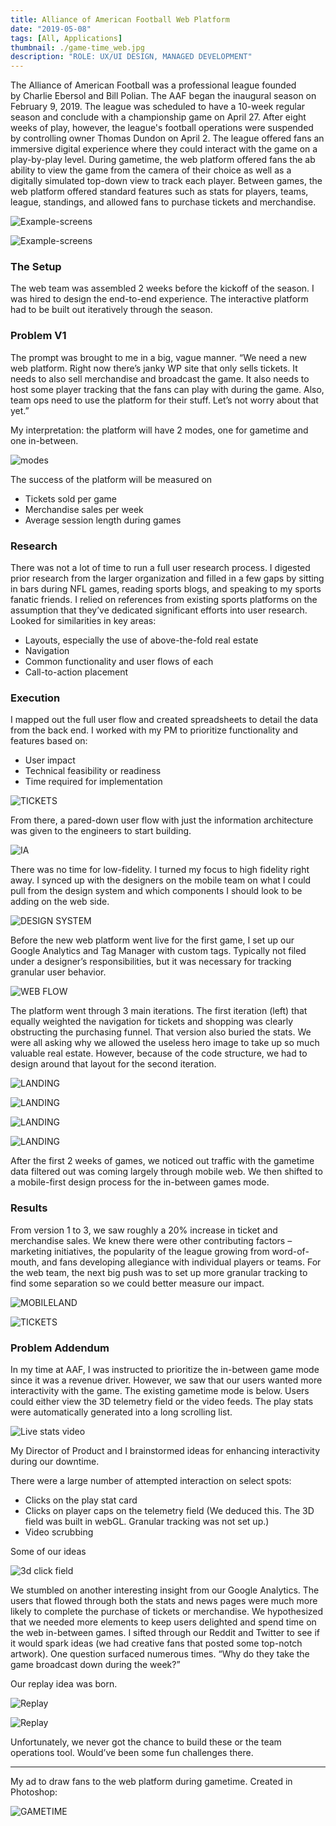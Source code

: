 ```yaml
---
title: Alliance of American Football Web Platform
date: "2019-05-08"
tags: [All, Applications]
thumbnail: ./game-time_web.jpg
description: "ROLE: UX/UI DESIGN, MANAGED DEVELOPMENT"
---
```


The Alliance of American Football was a professional league founded by Charlie Ebersol and Bill Polian. The AAF began the inaugural season on February 9, 2019. The league was scheduled to have a 10-week regular season and conclude with a championship game on April 27. After eight weeks of play, however, the league's football operations were suspended by controlling owner Thomas Dundon on April 2. The league offered fans an immersive digital experience where they could interact with the game on a play-by-play level. During gametime, the web platform offered fans the ab ability to view the game from the camera of their choice as well as a digitally simulated top-down view to track each player. Between games, the web platform offered standard features such as stats for players, teams, league, standings, and allowed fans to purchase tickets and merchandise.

<div class="kg-card kg-image-card kg-width-full kg-desktop">

![Example-screens](./screens-on-display.jpg)

</div>

<div class="kg-card kg-image-card kg-width-full kg-mobile">

![Example-screens](./top_screen_mobile.jpg)

</div>

### The Setup

The web team was assembled 2 weeks before the kickoff of the season. I was hired to design the end-to-end experience. The interactive platform had to be built out iteratively through the season.

### Problem V1

The prompt was brought to me in a big, vague manner.
“We need a new web platform. Right now there’s janky WP site that only sells tickets. It needs to also sell merchandise and broadcast the game. It also needs to host some player tracking that the fans can play with during the game. Also, team ops need to use the platform for their stuff. Let’s not worry about that yet.”

My interpretation: the platform will have 2 modes, one for gametime and one in-between.

<div class="kg-card kg-image-card kg-width-full kg-mobile">

![modes](./modes.jpg)

</div>

The success of the platform will be measured on

- Tickets sold per game
- Merchandise sales per week
- Average session length during games

### Research

There was not a lot of time to run a full user research process. I digested prior research from the larger organization and filled in a few gaps by sitting in bars during NFL games, reading sports blogs, and speaking to my sports fanatic friends. I relied on references from existing sports platforms on the assumption that they’ve dedicated significant efforts into user research. Looked for similarities in key areas:

- Layouts, especially the use of above-the-fold real estate
- Navigation
- Common functionality and user flows of each
- Call-to-action placement

### Execution

I mapped out the full user flow and created spreadsheets to detail the data from the back end. I worked with my PM to prioritize functionality and features based on:

- User impact
- Technical feasibility or readiness
- Time required for implementation

<div class="kg-card kg-image-card kg-width-full">

![TICKETS](./serenaXu_aaf_userFlow.jpg)

</div>

From there, a pared-down user flow with just the information architecture was given to the engineers to start building.

<div class="kg-card kg-image-card kg-width-wide">

![IA](./IA-simple.jpg)

</div>

There was no time for low-fidelity. I turned my focus to high fidelity right away. I synced up with the designers on the mobile team on what I could pull from the design system and which components I should look to be adding on the web side.

<div class="kg-card kg-image-card kg-width-full">

![DESIGN SYSTEM](./DesignSystem.jpg)

</div>

Before the new web platform went live for the first game, I set up our Google Analytics and Tag Manager with custom tags. Typically not filed under a designer’s responsibilities, but it was necessary for tracking granular user behavior.

<div class="kg-card kg-image-card kg-width-med">

![WEB FLOW](./GA_user_behavior.jpg)

</div>

The platform went through 3 main iterations. The first iteration (left) that equally weighted the navigation for tickets and shopping was clearly obstructing the purchasing funnel. That version also buried the stats. We were all asking why we allowed the useless hero image to take up so much valuable real estate. However, because of the code structure, we had to design around that layout for the second iteration.

<div class="kg-card kg-image-card kg-width-full kg-desktop">

![LANDING](./serenaXu_aaf_desktopLandingPageVerisons.jpg)

</div>

<div class="kg-card kg-image-card kg-width-full kg-mobile">

![LANDING](./landing_mobile_1.jpg)

</div>

<div class="kg-card kg-image-card kg-width-full kg-mobile">

![LANDING](./landing_mobile_2.jpg)

</div>

<div class="kg-card kg-image-card kg-width-full kg-mobile">

![LANDING](./landing_mobile_3.jpg)

</div>

After the first 2 weeks of games, we noticed out traffic with the gametime data filtered out was coming largely through mobile web. We then shifted to a mobile-first design process for the in-between games mode.

### Results

From version 1 to 3, we saw roughly a 20% increase in ticket and merchandise sales. We knew there were other contributing factors – marketing initiatives, the popularity of the league growing from word-of-mouth, and fans developing allegiance with individual players or teams. For the web team, the next big push was to set up more granular tracking to find some separation so we could better measure our impact.

<div class="kg-card kg-image-card kg-width-wide">

![MOBILELAND](./serenaXu_aaf_mobileLandingPageVerisons.jpg)

</div>

<div class="kg-card kg-image-card kg-width-wide">

![TICKETS](./serenaXu_aaf_mobileTicketCenterVerisons.jpg)

</div>

### Problem Addendum

In my time at AAF, I was instructed to prioritize the in-between game mode since it was a revenue driver. However, we saw that our users wanted more interactivity with the game. The existing gametime mode is below. Users could either view the 3D telemetry field or the video feeds. The play stats were automatically generated into a long scrolling list.

<div class="kg-card kg-image-card kg-width-wide kg-desktop">

![Live stats video](./serenaXu_aaf_liveStats.jpg)

</div>

My Director of Product and I brainstormed ideas for enhancing interactivity during our downtime.

There were a large number of attempted interaction on select spots:

- Clicks on the play stat card
- Clicks on player caps on the telemetry field (We deduced this. The 3D field was built in webGL. Granular tracking was not set up.)
- Video scrubbing

Some of our ideas

<div class="kg-card kg-image-card kg-width-wide kg-desktop">

![3d click field](./serenaXu_aaf_3dField.jpg)

</div>

We stumbled on another interesting insight from our Google Analytics. The users that flowed through both the stats and news pages were much more likely to complete the purchase of tickets or merchandise. We hypothesized that we needed more elements to keep users delighted and spend time on the web in-between games. I sifted through our Reddit and Twitter to see if it would spark ideas (we had creative fans that posted some top-notch artwork). One question surfaced numerous times. “Why do they take the game broadcast down during the week?”

Our replay idea was born.

<div class="kg-card kg-image-card kg-width-med kg-desktop">

![Replay](./serenaXu_aaf_interactiveReplayHighlights.jpg)

</div>

<div class="kg-card kg-image-card kg-width-wide kg-desktop">

![Replay](./serenaXu_aaf_interactiveReplayNotes.jpg)

</div>

Unfortunately, we never got the chance to build these or the team operations tool. Would’ve been some fun challenges there.

---

My ad to draw fans to the web platform during gametime. Created in Photoshop:

<div class="kg-card kg-image-card kg-width-full">

![GAMETIME](./game-time_web.jpg)

</div>

